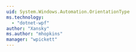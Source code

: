 ```yaml
---
uid: System.Windows.Automation.OrientationType
ms.technology: 
  - "dotnet-wpf"
author: "Xansky"
ms.author: "mhopkins"
manager: "wpickett"
---
```

